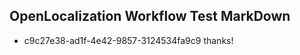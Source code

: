 ## OpenLocalization Workflow Test MarkDown
* c9c27e38-ad1f-4e42-9857-3124534fa9c9 thanks!

<!--HONumber=Jul16_HO4-->


